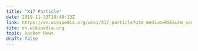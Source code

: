 ```yaml
---
title: "X17 Particle"
date: 2019-11-23T19:48:13Z
link: https://en.wikipedia.org/wiki/X17_particle?utm_medium=RSS&utm_source=hune
site: en.wikipedia.org
topic: Hacker News
draft: false
---
```

